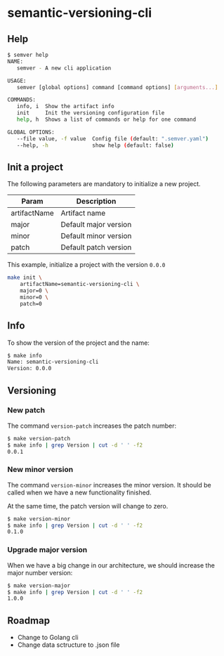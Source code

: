# semantic-versioning-cli

## Help
```bash
$ semver help  
NAME:
   semver - A new cli application

USAGE:
   semver [global options] command [command options] [arguments...]

COMMANDS:
   info, i  Show the artifact info
   init     Init the versioning configuration file
   help, h  Shows a list of commands or help for one command

GLOBAL OPTIONS:
   --file value, -f value  Config file (default: ".semver.yaml")
   --help, -h              show help (default: false)
```

## Init a project
The following parameters are mandatory to initialize a new project.

|Param|Description|
|--|--|
|artifactName|Artifact name|
|major|Default major version|
|minor|Default minor version|
|patch|Default patch version|

This example, initialize a project with the version ```0.0.0```
```zsh
make init \
    artifactName=semantic-versioning-cli \
    major=0 \
    minor=0 \
    patch=0 
```

## Info
To show the version of the project and the name:

```zsh
$ make info
Name: semantic-versioning-cli
Version: 0.0.0
```

## Versioning
### New patch
The command ```version-patch``` increases the patch number:

```zsh
$ make version-patch
$ make info | grep Version | cut -d ' ' -f2
0.0.1
```
### New minor version
The command ```version-minor``` increases the minor version. It should be called when we have a new functionality finished. 

At the same time, the patch version will change to zero. 

```zsh
$ make version-minor
$ make info | grep Version | cut -d ' ' -f2
0.1.0
```

### Upgrade major version
When we have a big change in our architecture, we should increase the major number version:

```zsh
$ make version-major
$ make info | grep Version | cut -d ' ' -f2
1.0.0
```

## Roadmap
 * Change to Golang cli 
 * Change data sctructure to .json file